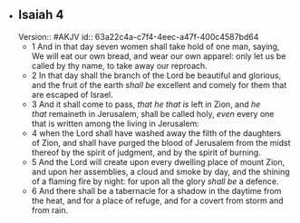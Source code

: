 - ## Isaiah 4
  Version:: #AKJV
  id:: 63a22c4a-c7f4-4eec-a47f-400c4587bd64
	- 1 And in that day seven women shall take hold of one man, saying, We will eat our own bread, and wear our own apparel: only let us be called by thy name, to take away our reproach.
	- 2 In that day shall the branch of the Lord be beautiful and glorious, and the fruit of the earth *shall be* excellent and comely for them that are escaped of Israel.
	- 3 And it shall come to pass, *that he that is* left in Zion, and *he that* remaineth in Jerusalem, shall be called holy, *even* every one that is written among the living in Jerusalem:
	- 4 when the Lord shall have washed away the filth of the daughters of Zion, and shall have purged the blood of Jerusalem from the midst thereof by the spirit of judgment, and by the spirit of burning.
	- 5 And the Lord will create upon every dwelling place of mount Zion, and upon her assemblies, a cloud and smoke by day, and the shining of a flaming fire by night: for upon all the glory *shall be* a defence.
	- 6 And there shall be a tabernacle for a shadow in the daytime from the heat, and for a place of refuge, and for a covert from storm and from rain.